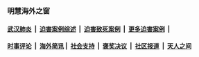 
### 明慧海外之窗

####  [武汉肺炎](indexes/365.md?t=01040000) &nbsp;|&nbsp;  [迫害案例综述](indexes/328.md?t=01040000) &nbsp;|&nbsp; [迫害致死案例](indexes/277.md?t=01040000)  &nbsp;|&nbsp; [更多迫害案例](indexes/81.md?t=01040000)  &nbsp;|&nbsp; 
####  [时事评论](indexes/251.md?t=01040000) &nbsp;|&nbsp; [海外简讯](indexes/245.md?t=01040000)&nbsp;|&nbsp;  [社会支持](indexes/140.md?t=01040000) &nbsp;|&nbsp; [褒奖决议](indexes/282.md?t=01040000) &nbsp;|&nbsp; [社区报道](indexes/91.md?t=01040000)  &nbsp;|&nbsp; [天人之间](indexes/78.md?t=01040000) 

